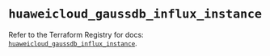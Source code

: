 # `huaweicloud_gaussdb_influx_instance`

Refer to the Terraform Registry for docs: [`huaweicloud_gaussdb_influx_instance`](https://registry.terraform.io/providers/huaweicloud/huaweicloud/1.71.1/docs/resources/gaussdb_influx_instance).
